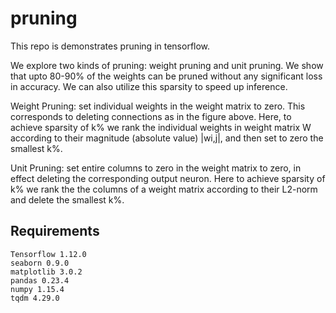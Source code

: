 # pruning
This repo is demonstrates pruning in tensorflow.

We explore two kinds of pruning: weight pruning and unit pruning. We show that upto 80-90% of the weights can be pruned without any significant loss in accuracy. We can also utilize this sparsity to speed up inference. 

Weight Pruning: set individual weights in the weight matrix to zero. This corresponds to deleting connections as in the figure above. Here, to achieve sparsity of k% we rank the individual weights in weight matrix W according to their magnitude (absolute value) |wi,j|, and then set to zero the smallest k%.

Unit Pruning: set entire columns to zero in the weight matrix to zero, in effect deleting the corresponding output neuron.
Here to achieve sparsity of k% we rank the the columns of a weight matrix according to their L2-norm and delete the smallest k%.
 
## Requirements
```
Tensorflow 1.12.0
seaborn 0.9.0
matplotlib 3.0.2
pandas 0.23.4 
numpy 1.15.4
tqdm 4.29.0
```


